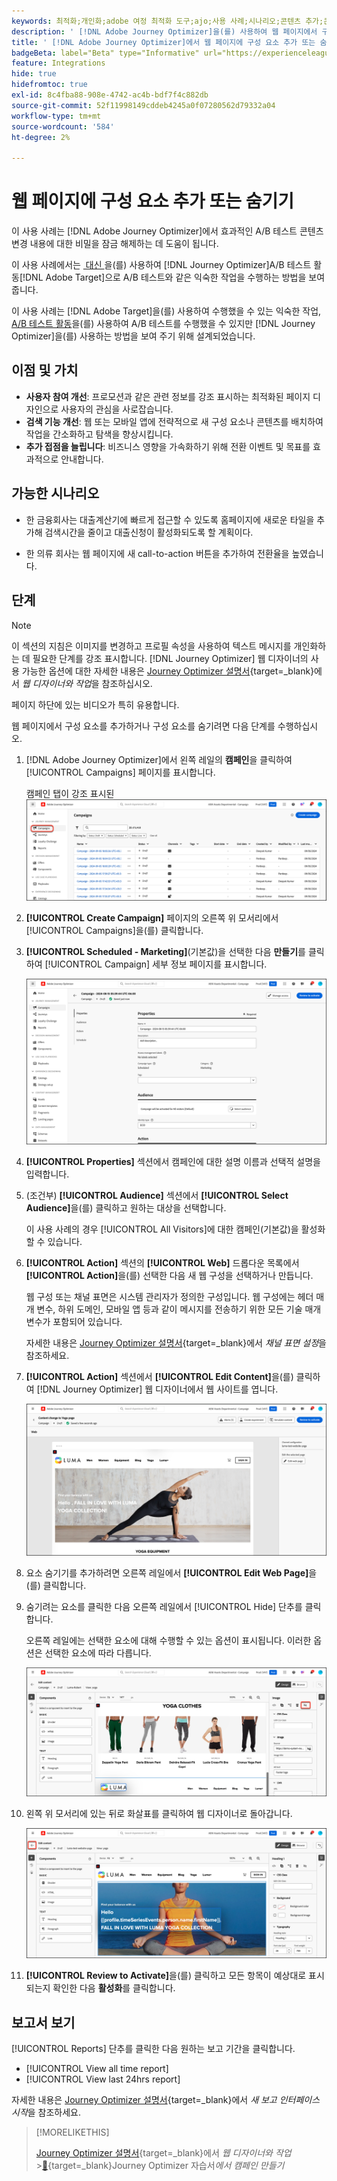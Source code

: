```yaml
---
keywords: 최적화;개인화;adobe 여정 최적화 도구;ajo;사용 사례;시나리오;콘텐츠 추가;콘텐츠 숨기기;구성 요소 추가;구성 요소 숨기기
description: ' [!DNL Adobe Journey Optimizer]을(를) 사용하여 웹 페이지에서 구성 요소를 추가하거나 숨기는 방법에 대해 알아봅니다.'
title: ' [!DNL Adobe Journey Optimizer]에서 웹 페이지에 구성 요소 추가 또는 숨기기'
badgeBeta: label="Beta" type="Informative" url="https://experienceleague.adobe.com/docs/target/using/introduction/intro.html?lang=ko#beta newtab=true" tooltip=" [!DNL Adobe Target]의 Beta 기능"
feature: Integrations
hide: true
hidefromtoc: true
exl-id: 8c4fba88-908e-4742-ac4b-bdf7f4c882db
source-git-commit: 52f11998149cddeb4245a0f07280562d79332a04
workflow-type: tm+mt
source-wordcount: '584'
ht-degree: 2%

---
```


# 웹 페이지에 구성 요소 추가 또는 숨기기

이 사용 사례는 [!DNL Adobe Journey Optimizer]에서 효과적인 A/B 테스트 콘텐츠 변경 내용에 대한 비밀을 잠금 해제하는 데 도움이 됩니다.

이 사용 사례에서는 [&#x200B; 대신 &#x200B;](/help/main/c-activities/t-test-ab/test-ab.md)을(를) 사용하여 [!DNL Journey Optimizer]A/B 테스트 활동[!DNL Adobe Target]으로 A/B 테스트와 같은 익숙한 작업을 수행하는 방법을 보여 줍니다.

이 사용 사례는 [!DNL Adobe Target]을(를) 사용하여 수행했을 수 있는 익숙한 작업, [A/B 테스트 활동](/help/main/c-activities/t-test-ab/test-ab.md)을(를) 사용하여 A/B 테스트를 수행했을 수 있지만 [!DNL Journey Optimizer]을(를) 사용하는 방법을 보여 주기 위해 설계되었습니다.

## 이점 및 가치

* **사용자 참여 개선**: 프로모션과 같은 관련 정보를 강조 표시하는 최적화된 페이지 디자인으로 사용자의 관심을 사로잡습니다.
* **검색 기능 개선**: 웹 또는 모바일 앱에 전략적으로 새 구성 요소나 콘텐츠를 배치하여 작업을 간소화하고 탐색을 향상시킵니다.
* **추가 접점을 늘립니다**: 비즈니스 영향을 가속화하기 위해 전환 이벤트 및 목표를 효과적으로 안내합니다.

## 가능한 시나리오

* 한 금융회사는 대출계산기에 빠르게 접근할 수 있도록 홈페이지에 새로운 타일을 추가해 검색시간을 줄이고 대출신청이 활성화되도록 할 계획이다.

* 한 의류 회사는 웹 페이지에 새 call-to-action 버튼을 추가하여 전환율을 높였습니다.

## 단계

>[!NOTE]
>
>이 섹션의 지침은 이미지를 변경하고 프로필 속성을 사용하여 텍스트 메시지를 개인화하는 데 필요한 단계를 강조 표시합니다. [!DNL Journey Optimizer] 웹 디자이너의 사용 가능한 옵션에 대한 자세한 내용은 [Journey Optimizer 설명서](https://experienceleague.adobe.com/ko/docs/journey-optimizer/using/channels/web/author-web-pages/web-visual-editor){target=_blank}에서 *웹 디자이너와 작업*&#x200B;을 참조하십시오.
>
>페이지 하단에 있는 비디오가 특히 유용합니다.

웹 페이지에서 구성 요소를 추가하거나 구성 요소를 숨기려면 다음 단계를 수행하십시오.

1. [!DNL Adobe Journey Optimizer]에서 왼쪽 레일의 **캠페인**&#x200B;을 클릭하여 [!UICONTROL Campaigns] 페이지를 표시합니다.

   캠페인 탭이 강조 표시된 ![Adobe Journey Optimizer 랜딩 페이지입니다.](/help/main/c-integrating-target-with-mac/ajo/assets/ajo-landing-page.png)

1. **[!UICONTROL Create Campaign]** 페이지의 오른쪽 위 모서리에서 [!UICONTROL Campaigns]을(를) 클릭합니다.

1. **[!UICONTROL Scheduled - Marketing]**(기본값)을 선택한 다음 **만들기**&#x200B;를 클릭하여 [!UICONTROL Campaign] 세부 정보 페이지를 표시합니다.

   ![Adobe Journey Optimizer의 캠페인 세부 정보 페이지](/help/main/c-integrating-target-with-mac/ajo/assets/campaign-details.png)

1. **[!UICONTROL Properties]** 섹션에서 캠페인에 대한 설명 이름과 선택적 설명을 입력합니다.

1. (조건부) **[!UICONTROL Audience]** 섹션에서 **[!UICONTROL Select Audience]**&#x200B;을(를) 클릭하고 원하는 대상을 선택합니다.

   이 사용 사례의 경우 [!UICONTROL All Visitors]에 대한 캠페인(기본값)을 활성화할 수 있습니다.

1. **[!UICONTROL Action]** 섹션의 **[!UICONTROL Web]** 드롭다운 목록에서 **[!UICONTROL Action]**&#x200B;을(를) 선택한 다음 새 웹 구성을 선택하거나 만듭니다.

   웹 구성 또는 채널 표면은 시스템 관리자가 정의한 구성입니다. 웹 구성에는 헤더 매개 변수, 하위 도메인, 모바일 앱 등과 같이 메시지를 전송하기 위한 모든 기술 매개 변수가 포함되어 있습니다.

   자세한 내용은 [Journey Optimizer 설명서](https://experienceleague.adobe.com/ko/docs/journey-optimizer/using/configuration/channel-surfaces#set-up-channel-surfaces){target=_blank}에서 *채널 표면 설정*&#x200B;을 참조하세요.

1. **[!UICONTROL Action]** 섹션에서 **[!UICONTROL Edit Content]**&#x200B;을(를) 클릭하여 [!DNL Journey Optimizer] 웹 디자이너에서 웹 사이트를 엽니다.

   ![LUMA 웹 사이트의 요가 랜딩 페이지](/help/main/c-integrating-target-with-mac/ajo/assets/luma-yoga-landing.png)

1. 요소 숨기기를 추가하려면 오른쪽 레일에서 **[!UICONTROL Edit Web Page]**&#x200B;을(를) 클릭합니다.

1. 숨기려는 요소를 클릭한 다음 오른쪽 레일에서 [!UICONTROL Hide] 단추를 클릭합니다.

   오른쪽 레일에는 선택한 요소에 대해 수행할 수 있는 옵션이 표시됩니다. 이러한 옵션은 선택한 요소에 따라 다릅니다.

   ![요소 숨기기 단추](/help/main/c-integrating-target-with-mac/ajo/assets/hide-element.png)

1. 왼쪽 위 모서리에 있는 뒤로 화살표를 클릭하여 웹 디자이너로 돌아갑니다.

   ![뒤로 화살표](/help/main/c-integrating-target-with-mac/ajo/assets/back-arrow.png)

1. **[!UICONTROL Review to Activate]**&#x200B;을(를) 클릭하고 모든 항목이 예상대로 표시되는지 확인한 다음 **활성화**&#x200B;를 클릭합니다.

## 보고서 보기

[!UICONTROL Reports] 단추를 클릭한 다음 원하는 보고 기간을 클릭합니다.

* [!UICONTROL View all time report]
* [!UICONTROL View last 24hrs report]

자세한 내용은 [Journey Optimizer 설명서](https://experienceleague.adobe.com/ko/docs/journey-optimizer/using/channel-report/report-gs-cja){target=_blank}에서 *새 보고 인터페이스 시작*&#x200B;을 참조하세요.

>[!MORELIKETHIS]
>
>[Journey Optimizer 설명서](https://experienceleague.adobe.com/ko/docs/journey-optimizer/using/channels/web/author-web-pages/web-visual-editor){target=_blank}에서 *웹 디자이너와 작업*
>&#x200B;>[&#128279;](https://experienceleague.adobe.com/ko/docs/journey-optimizer-learn/tutorials/create-campaigns/create-a-campaign){target=_blank}Journey Optimizer 자습서&#x200B;*에서 캠페인 만들기*

